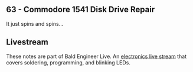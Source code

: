 ## 63 - Commodore 1541 Disk Drive Repair
It just spins and spins...

## Livestream
These notes are part of Bald Engineer Live. An [electronics live stream](https://twitch.tv/baldengineer) that covers soldering, programming, and blinking LEDs.